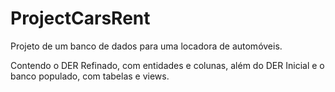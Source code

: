 # ProjectCarsRent

Projeto de um banco de dados para uma locadora de automóveis.

Contendo o DER Refinado, com entidades e colunas, além do DER Inicial e o banco populado, com tabelas e views.
